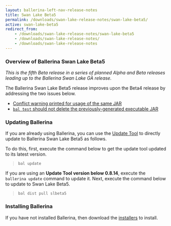 ```yaml
---
layout: ballerina-left-nav-release-notes
title: Swan Lake Beta5
permalink: /downloads/swan-lake-release-notes/swan-lake-beta5/
active: swan-lake-beta5
redirect_from: 
    - /downloads/swan-lake-release-notes/swan-lake-beta5
    - /downloads/swan-lake-release-notes/
    - /downloads/swan-lake-release-notes
---
```


### Overview of Ballerina Swan Lake Beta5

<em>This is the fifth Beta release in a series of planned Alpha and Beta releases leading up to the Ballerina Swan Lake GA release.</em> 

The Ballerina Swan Lake Beta5 release improves upon the Beta4 release by addressing the two issues below.

- [Conflict warning printed for usage of the same JAR](https://github.com/ballerina-platform/ballerina-distribution/issues/2367)
- [`bal test` should not delete the previously-generated executable JAR](https://github.com/ballerina-platform/ballerina-lang/issues/33526)

### Updating Ballerina

If you are already using Ballerina, you can use the [Update Tool](/learn/tooling-guide/cli-tools/update-tool/) to directly update to Ballerina Swan Lake Beta5 as follows. 

To do this, first, execute the command below to get the update tool updated to its latest version. 

> `bal update`

If you are using an **Update Tool version below 0.8.14**, execute the `ballerina update` command to update it. Next, execute the command below to update to Swan Lake Beta5.

> `bal dist pull slbeta5`

### Installing Ballerina

If you have not installed Ballerina, then download the [installers](/downloads/#swanlake) to install.

<style>.cGitButtonContainer, .cBallerinaTocContainer {display:none;}</style>










